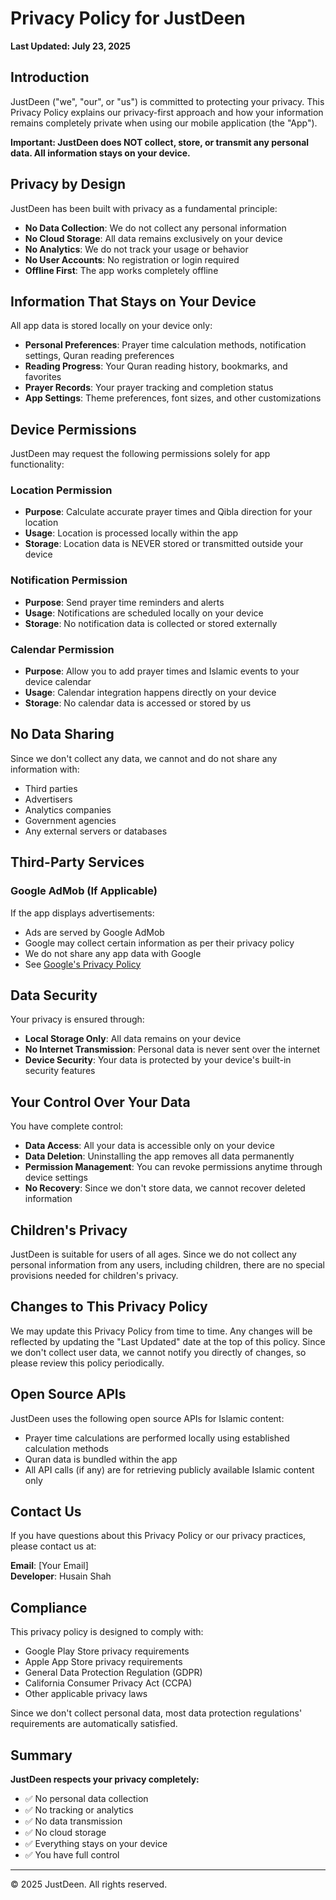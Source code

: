 # Privacy Policy for JustDeen

**Last Updated: July 23, 2025**

## Introduction

JustDeen ("we", "our", or "us") is committed to protecting your privacy. This Privacy Policy explains our privacy-first approach and how your information remains completely private when using our mobile application (the "App"). 

**Important: JustDeen does NOT collect, store, or transmit any personal data. All information stays on your device.**

## Privacy by Design

JustDeen has been built with privacy as a fundamental principle:

- **No Data Collection**: We do not collect any personal information
- **No Cloud Storage**: All data remains exclusively on your device
- **No Analytics**: We do not track your usage or behavior
- **No User Accounts**: No registration or login required
- **Offline First**: The app works completely offline

## Information That Stays on Your Device

All app data is stored locally on your device only:

- **Personal Preferences**: Prayer time calculation methods, notification settings, Quran reading preferences
- **Reading Progress**: Your Quran reading history, bookmarks, and favorites
- **Prayer Records**: Your prayer tracking and completion status
- **App Settings**: Theme preferences, font sizes, and other customizations

## Device Permissions

JustDeen may request the following permissions solely for app functionality:

### Location Permission
- **Purpose**: Calculate accurate prayer times and Qibla direction for your location
- **Usage**: Location is processed locally within the app
- **Storage**: Location data is NEVER stored or transmitted outside your device

### Notification Permission
- **Purpose**: Send prayer time reminders and alerts
- **Usage**: Notifications are scheduled locally on your device
- **Storage**: No notification data is collected or stored externally

### Calendar Permission
- **Purpose**: Allow you to add prayer times and Islamic events to your device calendar
- **Usage**: Calendar integration happens directly on your device
- **Storage**: No calendar data is accessed or stored by us

## No Data Sharing

Since we don't collect any data, we cannot and do not share any information with:
- Third parties
- Advertisers
- Analytics companies
- Government agencies
- Any external servers or databases

## Third-Party Services

### Google AdMob (If Applicable)
If the app displays advertisements:
- Ads are served by Google AdMob
- Google may collect certain information as per their privacy policy
- We do not share any app data with Google
- See [Google's Privacy Policy](https://policies.google.com/privacy)

## Data Security

Your privacy is ensured through:
- **Local Storage Only**: All data remains on your device
- **No Internet Transmission**: Personal data is never sent over the internet
- **Device Security**: Your data is protected by your device's built-in security features

## Your Control Over Your Data

You have complete control:
- **Data Access**: All your data is accessible only on your device
- **Data Deletion**: Uninstalling the app removes all data permanently
- **Permission Management**: You can revoke permissions anytime through device settings
- **No Recovery**: Since we don't store data, we cannot recover deleted information

## Children's Privacy

JustDeen is suitable for users of all ages. Since we do not collect any personal information from any users, including children, there are no special provisions needed for children's privacy.

## Changes to This Privacy Policy

We may update this Privacy Policy from time to time. Any changes will be reflected by updating the "Last Updated" date at the top of this policy. Since we don't collect user data, we cannot notify you directly of changes, so please review this policy periodically.

## Open Source APIs

JustDeen uses the following open source APIs for Islamic content:
- Prayer time calculations are performed locally using established calculation methods
- Quran data is bundled within the app
- All API calls (if any) are for retrieving publicly available Islamic content only

## Contact Us

If you have questions about this Privacy Policy or our privacy practices, please contact us at:

**Email**: [Your Email]  
**Developer**: Husain Shah  

## Compliance

This privacy policy is designed to comply with:
- Google Play Store privacy requirements
- Apple App Store privacy requirements  
- General Data Protection Regulation (GDPR)
- California Consumer Privacy Act (CCPA)
- Other applicable privacy laws

Since we don't collect personal data, most data protection regulations' requirements are automatically satisfied.

## Summary

**JustDeen respects your privacy completely:**
- ✅ No personal data collection
- ✅ No tracking or analytics
- ✅ No data transmission
- ✅ No cloud storage
- ✅ Everything stays on your device
- ✅ You have full control

---

© 2025 JustDeen. All rights reserved.
